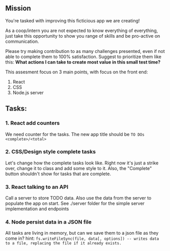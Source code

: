 ## Mission

You're tasked with improving this ficticious app we are creating!

As a coop/intern you are not expected to know everything of everything, just take this opportunity to show you range of skills and be pro-active on communication.

Please try making contribution to as many challenges presented, even if not able to complete them to 100% satisfaction. Suggest to prioritize them like this: **What actions I can take to create most value in this small test time?**

This assesment focus on 3 main points, with focus on the front end:

1. React
2. CSS
3. Node.js server


## Tasks:

### 1. React add counters

We need counter for the tasks.
The new app title should be `TO DOs <complete>/<total>`

### 2. CSS/Design style complete tasks

Let's change how the complete tasks look like.
Right now it's just a strike over, change it to class and add some style to it.
Also, the "Complete" button shouldn't show for tasks that are complete.

### 3. React talking to an API

Call a server to store TODO data.
Also use the data from the server to populate the app on start.
See ./server folder for the simple server implementation and endpoints

### 4. Node persist data in a JSON file

All tasks are living in memory, but can we save them to a json file as they come in?
hint: `fs.writeFileSync(file, data[, options]) -- writes data to a file, replacing the file if it already exists.`
